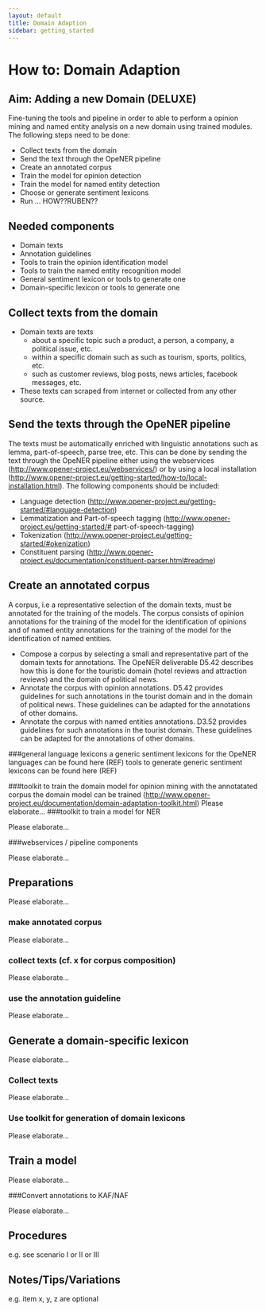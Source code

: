 ```yaml
---
layout: default
title: Domain Adaption
sidebar: getting_started
---
```


# How to: Domain Adaption

## Aim: Adding a new Domain (DELUXE)

Fine-tuning the tools and pipeline in order to able to perform a opinion mining and named entity analysis on a new domain using trained modules. The following steps need to be done:

+ Collect texts from the domain
+ Send the text through the OpeNER pipeline 
+ Create an annotated corpus
+ Train the model for opinion detection
+	Train the model for named entity detection
+ Choose or generate sentiment lexicons
+ Run ... HOW??RUBEN??

## Needed components

+ Domain texts 
+ Annotation guidelines
+ Tools to train the opinion identification model
+ Tools to train the named entity recognition model
+ General sentiment lexicon or tools to generate one
+ Domain-specific lexicon or tools to generate one 


## Collect texts from the domain
+ Domain texts are texts
  + about a specific topic such a product, a person, a company,  a political issue, etc. 
  + within a specific domain such as such as tourism, sports, politics, etc.
  + such as customer reviews, blog posts, news articles, facebook messages, etc. 
+ These texts can scraped from internet or collected from any other source. 

## Send the texts through the OpeNER pipeline
The texts must be automatically enriched with linguistic annotations such as lemma, part-of-speech, parse tree, etc. This can be done by sending the text through the OpeNER pipeline either using the webservices (http://www.opener-project.eu/webservices/) or by using a local installation (http://www.opener-project.eu/getting-started/how-to/local-installation.html). 
The following components should be included: 
+ Language detection (http://www.opener-project.eu/getting-started/#language-detection)
+ Lemmatization and Part-of-speech tagging (http://www.opener-project.eu/getting-started/# part-of-speech-tagging)
+ Tokenization (http://www.opener-project.eu/getting-started/#okenization)
+ Constituent parsing (http://www.opener-project.eu/documentation/constituent-parser.html#readme)


## Create an annotated corpus
A corpus, i.e a representative selection of the domain texts,  must be annotated for the training of the models. The corpus consists of opinion annotations for the training of the model for the identification of opinions and of named entity annotations for the training of the model for the identification of named entities. 
+ Compose a corpus by selecting a small and representative part of the domain texts for annotations. The OpeNER deliverable D5.42 describes how this is done for the touristic domain (hotel reviews and attraction reviews) and the domain of political news.
+ Annotate the corpus with opinion annotations. D5.42  provides guidelines for such annotations in the tourist domain and in the domain of political news. These guidelines can be adapted for the annotations of other domains. 
+ Annotate the corpus with named entities annotations.  D3.52 provides guidelines for such annotations in the tourist domain. These guidelines can be adapted for the annotations of other domains.

###general language lexicons
a generic sentiment lexicons for the OpeNER languages can be found here (REF)
tools to generate generic sentiment lexicons can be found here (REF)

###toolkit to train the domain model for opinion mining
with the annotatated corpus the domain model can be trained (http://www.opener-project.eu/documentation/domain-adaptation-toolkit.html)
Please elaborate...
###toolkit to train  a model for NER

Please elaborate...

###webservices / pipeline components

Please elaborate...

## Preparations

Please elaborate...

### make annotated corpus

Please elaborate...

### collect texts (cf. x for corpus composition)

Please elaborate...

### use the annotation guideline

Please elaborate...

## Generate a domain-specific lexicon

Please elaborate...


### Collect texts

Please elaborate...

### Use toolkit for generation of domain lexicons

Please elaborate...


## Train a model 

Please elaborate...


###Convert annotations to KAF/NAF

Please elaborate...


## Procedures

e.g. see scenario I or II or III

## Notes/Tips/Variations

e.g. item x, y, z are optional
